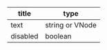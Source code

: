 | title    | type            | 
|----------|-----------------|
| text     | string or VNode | 
| disabled | boolean         | 
